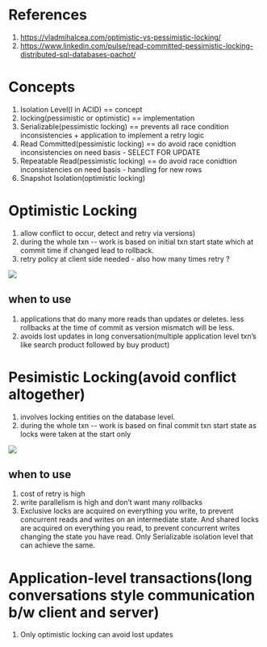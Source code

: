 # References
1. https://vladmihalcea.com/optimistic-vs-pessimistic-locking/
2. https://www.linkedin.com/pulse/read-committed-pessimistic-locking-distributed-sql-databases-pachot/

# Concepts
1. Isolation Level(I in ACID) == concept
2. locking(pessimistic or optimistic) == implementation
3. Serializable(pessimistic  locking) ==  prevents all race condition inconsistencies + application to implement a retry logic
4. Read Committed(pessimistic locking) == do avoid race conidtion inconsistencies on need basis - SELECT FOR UPDATE
5. Repeatable Read(pessimistic locking) == do avoid race conidtion inconsistencies on need basis - handling for new rows
6. Snapshot Isolation(optimistic locking)

# Optimistic Locking
1. allow conflict to occur, detect and retry via versions)
2. during the whole txn -- work is based on initial txn start state which at commit time if changed lead to rollback.
3. retry policy at client side needed - also how many times retry ?

![](https://vladmihalcea.com/wp-content/uploads/2021/03/LostUpdateOptimisticLocking.png)

## when to use
1. applications that do many more reads than updates or deletes. less rollbacks at the time of commit as version mismatch will be less.
2. avoids lost updates in long conversation(multiple application level txn’s like search product followed by buy product)


# Pesimistic Locking(avoid conflict altogether)
1. involves locking entities on the database level.
2. during the whole txn -- work is based on final commit txn start state as locks were taken at the start only

![](https://vladmihalcea.com/wp-content/uploads/2021/03/LostUpdatePessimisticLocking.png)

## when to use
1. cost of retry is high
2. write parallelism is high and don’t want many rollbacks
3. Exclusive locks are acquired on everything you write, to prevent concurrent reads and writes on an intermediate state. And shared locks are acquired on everything you read, to prevent concurrent writes changing the state you have read.  Only Serializable  isolation level that can achieve the same.

# Application-level transactions(long conversations style communication b/w client and server)
1. Only optimistic locking can avoid lost updates 



